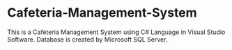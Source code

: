 # Cafeteria-Management-System
This is a Cafeteria Management System using C# Language in Visual Studio Software. Database is created by Microsoft SQL Server.
